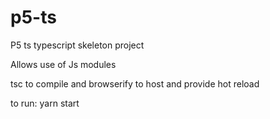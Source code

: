 # p5-ts

P5 ts typescript skeleton project

Allows use of Js modules

tsc to compile and browserify to host and provide hot reload

to run: yarn start

